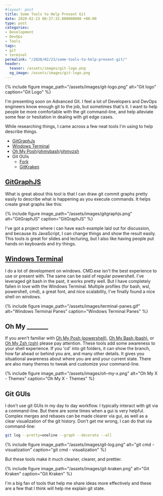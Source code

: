 ```yaml
---
#layout: post
title: Some Tools to Help Present Git
date: 2020-02-23 00:27:33.000000000 +00:00
type: post
categories:
- Development
- DevOps
- Tools
tags:
- git
- terminal
permalink: "/2020/02/23/some-tools-to-help-present-git/"
header:
  teaser: /assets/images/git-logo.png
  og_image: /assets/images/git-logo.png
---
```


{% include figure image_path="/assets/images/git-logo.png" alt="Git logo" caption="Git Logo" %}

I'm presenting soon on Advanced Git. I feel a lot of Developers and DevOps engineers know enough git to the job, but sometimes that's it. I want to help people be more comfortable with the git command-line, and help alleviate some fear or hesitation in dealing with git edge cases.

While researching things, I came across a few neat tools I'm using to help describe things.

- [GitGraphJs](https://gitgraphjs.com/)
- [Windows Terminal](https://github.com/Microsoft/Terminal)
- [Oh My Posh](https://github.com/JanDeDobbeleer/oh-my-posh)/[ohmybash](https://ohmybash.github.io/)/[ohmyzsh](https://github.com/ohmyzsh/ohmyzsh)
- Git GUIs
  - [Fork](https://fork.dev/)
  - [GitKraken](https://www.gitkraken.com/)

## [GitGraphJS](https://gitgraphjs.com/)

What is great about this tool is that I can draw git commit graphs pretty easily to describe what is happening as you execute commands. It helps create great graphs like this:

{% include figure image_path="/assets/images/gitgraphjs.png" alt="GitGraphJS" caption="GitGraphJS" %}

I've got a project where i can have each example laid out for discussion, and because its JavaScript, I can change things and show the result easily. This tools is great for slides and lecturing, but I also like having people put hands on keyboards and _try_ things.

## [Windows Terminal](https://github.com/Microsoft/Terminal)

I do a lot of development on windows. CMD.exe isn't the best experience to use or present with. The same can be said of regular powershell. I've leveraged git bash in the past, it works pretty well. But I have completely fallen in love with the Windows Terminal. Multiple profiles (for bash, wsl, powershell, cmd), a great font, and nice scalability, I've finally found a nice shell on windows.

{% include figure image_path="/assets/images/terminal-panes.gif" alt="Windows Terminal Panes" caption="Windows Terminal Panes" %}

## Oh My \_\_\_\_\_\_\_

If you aren't familiar with [Oh My Posh (powershell)](https://github.com/JanDeDobbeleer/oh-my-posh), [Oh My Bash (bash)](https://ohmybash.github.io/), or [Oh My Zsh (zsh)](https://github.com/ohmyzsh/ohmyzsh) please pay attention. These tools add some awareness to your shell experience. If you 'cd' into git folders, it can show the branch, how far ahead or behind you are, and many other details. It gives you situational awareness about where you are and your current state. There are also many themes to tweak and customize your command-line.

{% include figure image_path="/assets/images/oh-my-x.png" alt="Oh My X - Themes" caption="Oh My X - Themes" %}

## Git GUIs

I don't use git GUIs in my day to day workflow. I typically interact with git via a command-line. But there are some times when a gui is very helpful. Complex merges and rebases can be made clearer via gui, as well as a clear visualization of the git history. Don't get me wrong, I can do that via command-line:

```bash
git log --pretty=oneline --graph --decorate --all
```

{% include figure image_path="/assets/images/git-log.png" alt="git cmd - visualization" caption="git cmd - visualization" %}

But these tools make it much cleaner, clearer, and prettier.

{% include figure image_path="/assets/images/git-kraken.png" alt="Git Kraken" caption="Git Kraken" %}

I'm a big fan of tools that help me share ideas more effectively and these are a few that I think will help me explain git state.

